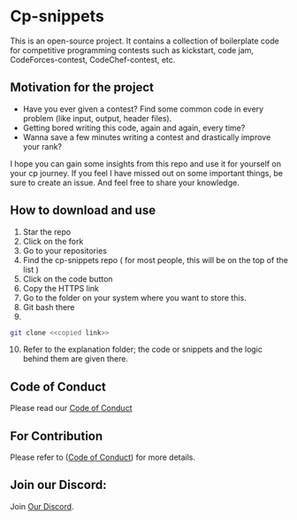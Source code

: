 # Cp-snippets

This is an open-source project. It contains a collection of boilerplate code for competitive programming contests such as kickstart, code jam, CodeForces-contest, CodeChef-contest, etc. 

## Motivation for the project 

* Have you ever given a contest? Find some common code in every problem (like input, output, header files). 
* Getting bored writing this code, again and again, every time?
* Wanna save a few minutes writing a contest and drastically improve your rank?

I hope you can gain some insights from this repo and use it for yourself on your cp journey.
If you feel I have missed out on some important things, be sure to create an issue. And feel free to share your knowledge.


## How to download and use

1. Star the repo 
2. Click on the fork
3. Go to  your repositories
4. Find the cp-snippets repo ( for most people, this will be on the top of the list )
5. Click on the code button 
6. Copy the HTTPS link 
7. Go to the folder on your system where you want to store this.
8. Git bash there 
9. 
```bash
git clone <<copied link>>
```
10. Refer to the explanation folder; the code or snippets and the logic behind them are given there. 
  
## Code of Conduct
Please read our [Code of Conduct](https://github.com/Abhijit25Mishra/cp-snippets/master/CODE_OF_CONDUCT.md)
## For Contribution
Please refer to ([Code of Conduct](https://github.com/Abhijit25Mishra/cp-snippets/master/CONTRIBUTING.md)) for more details.
## Join our Discord:
Join [Our Discord](https://discord.gg/y9cepc7wsT).
